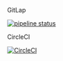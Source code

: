 GitLap

[![pipeline status](https://gitlab.com/hongsea/piox-org/badges/master/pipeline.svg)](https://gitlab.com/hongsea/piox-org/commits/master)

CircleCI

[![CircleCI](https://circleci.com/gh/hongsea/piox.org.svg?style=svg)](https://circleci.com/gh/hongsea/piox.org)